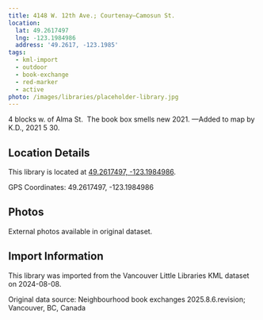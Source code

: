 ```yaml
---
title: 4148 W. 12th Ave.; Courtenay—Camosun St.
location:
  lat: 49.2617497
  lng: -123.1984986
  address: '49.2617, -123.1985'
tags:
  - kml-import
  - outdoor
  - book-exchange
  - red-marker
  - active
photo: /images/libraries/placeholder-library.jpg
---
```

4 blocks w. of Alma St.  
The book box smells new 2021.
—Added to map by K.D., 2021 5 30.

## Location Details

This library is located at [49.2617497, -123.1984986](https://www.google.com/maps?q=49.2617497,-123.1984986).

GPS Coordinates: 49.2617497, -123.1984986

## Photos

External photos available in original dataset.

## Import Information

This library was imported from the Vancouver Little Libraries KML dataset on 2024-08-08.

Original data source: Neighbourhood book exchanges 2025.8.6.revision; Vancouver, BC, Canada
